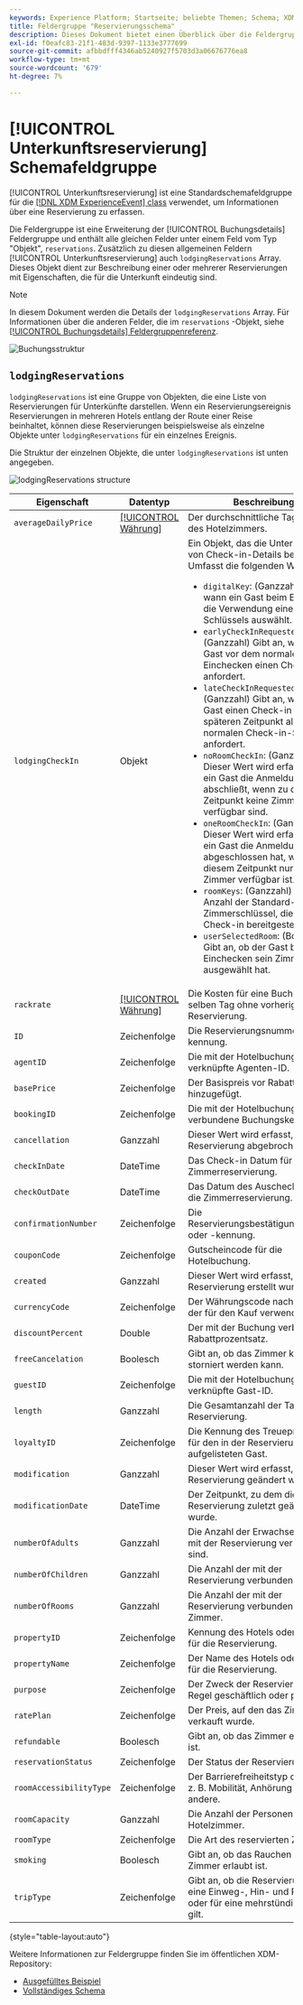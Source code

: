 ```yaml
---
keywords: Experience Platform; Startseite; beliebte Themen; Schema; XDM; ExperienceEvent; Felder; Schemas; Schemas; Schema-Design; Feldergruppe; Feldergruppe; Reservierung; Unterbringung;
title: Feldergruppe "Reservierungsschema"
description: Dieses Dokument bietet einen Überblick über die Feldergruppe "Reservierungsschema".
exl-id: f0eafc83-21f1-483d-9397-1133e3777699
source-git-commit: afbbdfff4346ab5240927f5703d3a06676776ea8
workflow-type: tm+mt
source-wordcount: '679'
ht-degree: 7%

---
```


# [!UICONTROL Unterkunftsreservierung] Schemafeldgruppe

[!UICONTROL Unterkunftsreservierung] ist eine Standardschemafeldgruppe für die [[!DNL XDM ExperienceEvent] class](../../classes/experienceevent.md) verwendet, um Informationen über eine Reservierung zu erfassen.

Die Feldergruppe ist eine Erweiterung der [!UICONTROL Buchungsdetails] Feldergruppe und enthält alle gleichen Felder unter einem Feld vom Typ &quot;Objekt&quot;, `reservations`. Zusätzlich zu diesen allgemeinen Feldern [!UICONTROL Unterkunftsreservierung] auch `lodgingReservations` Array. Dieses Objekt dient zur Beschreibung einer oder mehrerer Reservierungen mit Eigenschaften, die für die Unterkunft eindeutig sind.

>[!NOTE]
>
>In diesem Dokument werden die Details der `lodgingReservations` Array. Für Informationen über die anderen Felder, die im `reservations` -Objekt, siehe [[!UICONTROL Buchungsdetails] Feldergruppenreferenz](./reservation-details.md).

![Buchungsstruktur](../../images/field-groups/lodging-reservation/structure.png)

## `lodgingReservations`

`lodgingReservations` ist eine Gruppe von Objekten, die eine Liste von Reservierungen für Unterkünfte darstellen. Wenn ein Reservierungsereignis Reservierungen in mehreren Hotels entlang der Route einer Reise beinhaltet, können diese Reservierungen beispielsweise als einzelne Objekte unter `lodgingReservations` für ein einzelnes Ereignis.

Die Struktur der einzelnen Objekte, die unter `lodgingReservations` ist unten angegeben.

![lodgingReservations structure](../../images/field-groups/lodging-reservation/lodgingReservations.png)

| Eigenschaft | Datentyp | Beschreibung |
| --- | --- | --- |
| `averageDailyPrice` | [[!UICONTROL Währung]](../../data-types/currency.md) | Der durchschnittliche Tagespreis des Hotelzimmers. |
| `lodgingCheckIn` | Objekt | Ein Objekt, das die Unterbringung von Check-in-Details beschreibt. Umfasst die folgenden Werte:<ul><li>`digitalKey`: (Ganzzahl) Gibt an, wann ein Gast beim Einchecken die Verwendung eines digitalen Schlüssels auswählt.</li><li>`earlyCheckInRequested`: (Ganzzahl) Gibt an, wann ein Gast vor dem normalen Einchecken einen Check-in anfordert.</li><li>`lateCheckInRequested`: (Ganzzahl) Gibt an, wann ein Gast einen Check-in zu einem späteren Zeitpunkt als zu den normalen Check-in-Stunden anfordert.</li><li>`noRoomCheckIn`: (Ganzzahl) Dieser Wert wird erfasst, wenn ein Gast die Anmeldung abschließt, wenn zu diesem Zeitpunkt keine Zimmer verfügbar sind.</li><li>`oneRoomCheckIn`: (Ganzzahl) Dieser Wert wird erfasst, wenn ein Gast die Anmeldung abgeschlossen hat, wenn zu diesem Zeitpunkt nur ein Zimmer verfügbar ist.</li><li>`roomKeys`: (Ganzzahl) Die Anzahl der Standard-Zimmerschlüssel, die beim Check-in bereitgestellt werden.</li><li>`userSelectedRoom`: (Boolesch) Gibt an, ob der Gast beim Einchecken sein Zimmer ausgewählt hat.</li></ul> |
| `rackrate` | [[!UICONTROL Währung]](../../data-types/currency.md) | Die Kosten für eine Buchung am selben Tag ohne vorherige Reservierung. |
| `ID` | Zeichenfolge | Die Reservierungsnummer oder -kennung. |
| `agentID` | Zeichenfolge | Die mit der Hotelbuchung verknüpfte Agenten-ID. |
| `basePrice` | Zeichenfolge | Der Basispreis vor Rabatten wird hinzugefügt. |
| `bookingID` | Zeichenfolge | Die mit der Hotelbuchung verbundene Buchungskennung. |
| `cancellation` | Ganzzahl | Dieser Wert wird erfasst, wenn eine Reservierung abgebrochen wurde. |
| `checkInDate` | DateTime | Das Check-in Datum für die Zimmerreservierung. |
| `checkOutDate` | DateTime | Das Datum des Auscheckens für die Zimmerreservierung. |
| `confirmationNumber` | Zeichenfolge | Die Reservierungsbestätigungsnummer oder -kennung. |
| `couponCode` | Zeichenfolge | Gutscheincode für die Hotelbuchung. |
| `created` | Ganzzahl | Dieser Wert wird erfasst, wenn eine Reservierung erstellt wurde. |
| `currencyCode` | Zeichenfolge | Der Währungscode nach ISO 4217, der für den Kauf verwendet wird. |
| `discountPercent` | Double | Der mit der Buchung verbundene Rabattprozentsatz. |
| `freeCancelation` | Boolesch | Gibt an, ob das Zimmer kostenfrei storniert werden kann. |
| `guestID` | Zeichenfolge | Die mit der Hotelbuchung verknüpfte Gast-ID. |
| `length` | Ganzzahl | Die Gesamtanzahl der Tage für die Reservierung. |
| `loyaltyID` | Zeichenfolge | Die Kennung des Treueprogramms für den in der Reservierung aufgelisteten Gast. |
| `modification` | Ganzzahl | Dieser Wert wird erfasst, wenn eine Reservierung geändert wurde. |
| `modificationDate` | DateTime | Der Zeitpunkt, zu dem die Reservierung zuletzt geändert wurde. |
| `numberOfAdults` | Ganzzahl | Die Anzahl der Erwachsenen, die mit der Reservierung verbunden sind. |
| `numberOfChildren` | Ganzzahl | Die Anzahl der mit der Reservierung verbundenen Kinder. |
| `numberOfRooms` | Ganzzahl | Die Anzahl der mit der Reservierung verbundenen Zimmer. |
| `propertyID` | Zeichenfolge | Kennung des Hotels oder Resorts für die Reservierung. |
| `propertyName` | Zeichenfolge | Der Name des Hotels oder Resorts für die Reservierung. |
| `purpose` | Zeichenfolge | Der Zweck der Reservierung, in der Regel geschäftlich oder persönlich. |
| `ratePlan` | Zeichenfolge | Der Preis, auf den das Zimmer verkauft wurde. |
| `refundable` | Boolesch | Gibt an, ob das Zimmer erstattbar ist. |
| `reservationStatus` | Zeichenfolge | Der Status der Reservierung. |
| `roomAccessibilityType` | Zeichenfolge | Der Barrierefreiheitstyp des Raums, z. B. Mobilität, Anhörung oder andere. |
| `roomCapacity` | Ganzzahl | Die Anzahl der Personen im Hotelzimmer. |
| `roomType` | Zeichenfolge | Die Art des reservierten Zimmers. |
| `smoking` | Boolesch | Gibt an, ob das Rauchen in dem Zimmer erlaubt ist. |
| `tripType` | Zeichenfolge | Gibt an, ob die Reservierung für eine Einweg-, Hin- und Rückfahrt oder für eine mehrstündige Reise gilt. |

{style="table-layout:auto"}

Weitere Informationen zur Feldergruppe finden Sie im öffentlichen XDM-Repository:

* [Ausgefülltes Beispiel](https://github.com/adobe/xdm/blob/master/components/fieldgroups/experience-event/industry-verticals/experienceevent-lodging-reservation.example.1.json)
* [Vollständiges Schema](https://github.com/adobe/xdm/blob/master/components/fieldgroups/experience-event/industry-verticals/experienceevent-lodging-reservation.schema.json)
